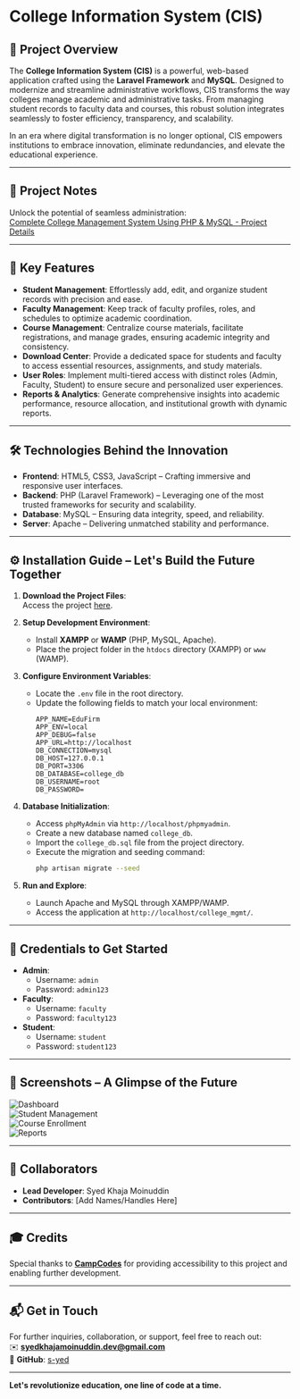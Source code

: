 # College Information System (CIS)

## 🚀 Project Overview
The **College Information System (CIS)** is a powerful, web-based application crafted using the **Laravel Framework** and **MySQL**. Designed to modernize and streamline administrative workflows, CIS transforms the way colleges manage academic and administrative tasks. From managing student records to faculty data and courses, this robust solution integrates seamlessly to foster efficiency, transparency, and scalability.

In an era where digital transformation is no longer optional, CIS empowers institutions to embrace innovation, eliminate redundancies, and elevate the educational experience. 

---

## 🔗 Project Notes
Unlock the potential of seamless administration:  
[Complete College Management System Using PHP & MySQL - Project Details](https://www.campcodes.com/projects/php/complete-college-management-system-using-php-mysql-free-download/)

---

## 🌟 Key Features
- **Student Management**: Effortlessly add, edit, and organize student records with precision and ease.
- **Faculty Management**: Keep track of faculty profiles, roles, and schedules to optimize academic coordination.
- **Course Management**: Centralize course materials, facilitate registrations, and manage grades, ensuring academic integrity and consistency.
- **Download Center**: Provide a dedicated space for students and faculty to access essential resources, assignments, and study materials.
- **User Roles**: Implement multi-tiered access with distinct roles (Admin, Faculty, Student) to ensure secure and personalized user experiences.
- **Reports & Analytics**: Generate comprehensive insights into academic performance, resource allocation, and institutional growth with dynamic reports.

---

## 🛠️ Technologies Behind the Innovation
- **Frontend**: HTML5, CSS3, JavaScript – Crafting immersive and responsive user interfaces.
- **Backend**: PHP (Laravel Framework) – Leveraging one of the most trusted frameworks for security and scalability.
- **Database**: MySQL – Ensuring data integrity, speed, and reliability.
- **Server**: Apache – Delivering unmatched stability and performance.

---

## ⚙️ Installation Guide – Let's Build the Future Together
1. **Download the Project Files**:  
   Access the project [here](https://www.campcodes.com/projects/php/complete-college-management-system-using-php-mysql-free-download/).

2. **Setup Development Environment**:  
   - Install **XAMPP** or **WAMP** (PHP, MySQL, Apache).  
   - Place the project folder in the `htdocs` directory (XAMPP) or `www` (WAMP).  

3. **Configure Environment Variables**:  
   - Locate the `.env` file in the root directory.  
   - Update the following fields to match your local environment:  
     ```dotenv
     APP_NAME=EduFirm
     APP_ENV=local
     APP_DEBUG=false
     APP_URL=http://localhost
     DB_CONNECTION=mysql
     DB_HOST=127.0.0.1
     DB_PORT=3306
     DB_DATABASE=college_db
     DB_USERNAME=root
     DB_PASSWORD=
     ```

4. **Database Initialization**:  
   - Access `phpMyAdmin` via `http://localhost/phpmyadmin`.  
   - Create a new database named `college_db`.  
   - Import the `college_db.sql` file from the project directory.  
   - Execute the migration and seeding command:  
     ```bash
     php artisan migrate --seed
     ```

5. **Run and Explore**:  
   - Launch Apache and MySQL through XAMPP/WAMP.  
   - Access the application at `http://localhost/college_mgmt/`.  

---

## 🔑 Credentials to Get Started
- **Admin**:  
  - Username: `admin`  
  - Password: `admin123`  
- **Faculty**:  
  - Username: `faculty`  
  - Password: `faculty123`  
- **Student**:  
  - Username: `student`  
  - Password: `student123`  

---

## 📸 Screenshots – A Glimpse of the Future
![Dashboard](path/to/dashboard_screenshot.png)  
![Student Management](path/to/student_management_screenshot.png)  
![Course Enrollment](path/to/course_enrollment_screenshot.png)  
![Reports](path/to/reports_screenshot.png)  

---

## 🤝 Collaborators
- **Lead Developer**: Syed Khaja Moinuddin  
- **Contributors**: [Add Names/Handles Here]  

---

## 🎓 Credits
Special thanks to **[CampCodes](https://www.campcodes.com/)** for providing accessibility to this project and enabling further development.

---

## 📬 Get in Touch
For further inquiries, collaboration, or support, feel free to reach out:  
✉️ **syedkhajamoinuddin.dev@gmail.com**  
🔗 **GitHub**: [s-yed](https://github.com/s-yed/)

---

**Let's revolutionize education, one line of code at a time.**
```


